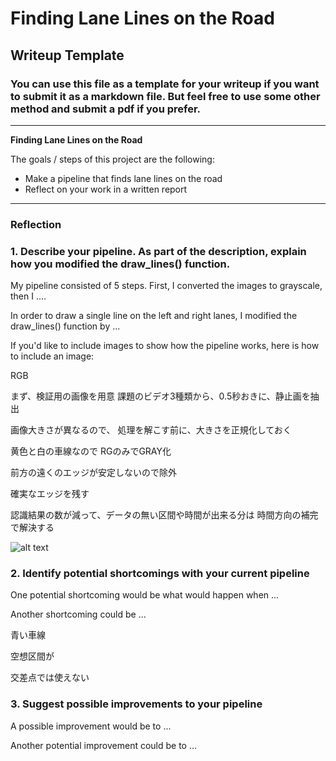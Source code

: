 # **Finding Lane Lines on the Road** 

## Writeup Template

### You can use this file as a template for your writeup if you want to submit it as a markdown file. But feel free to use some other method and submit a pdf if you prefer.

---

**Finding Lane Lines on the Road**

The goals / steps of this project are the following:
* Make a pipeline that finds lane lines on the road
* Reflect on your work in a written report


[//]: # (Image References)

[image1]: ./examples/grayscale.jpg "Grayscale"

---

### Reflection

### 1. Describe your pipeline. As part of the description, explain how you modified the draw_lines() function.

My pipeline consisted of 5 steps. 
First, I converted the images to grayscale, then I .... 

In order to draw a single line on the left and right lanes,
 I modified the draw_lines() function by ...

If you'd like to include images to show how the pipeline works, 
here is how to include an image: 



RGB



まず、検証用の画像を用意
課題のビデオ3種類から、0.5秒おきに、静止画を抽出

画像大きさが異なるので、
処理を解こす前に、大きさを正規化しておく

黄色と白の車線なので
RGのみでGRAY化


前方の遠くのエッジが安定しないので除外



確実なエッジを残す

認識結果の数が減って、データの無い区間や時間が出来る分は
時間方向の補完で解決する




![alt text][image1]


### 2. Identify potential shortcomings with your current pipeline


One potential shortcoming would be what would happen when ... 

Another shortcoming could be ...

青い車線

空想区間が

交差点では使えない


### 3. Suggest possible improvements to your pipeline

A possible improvement would be to ...

Another potential improvement could be to ...

